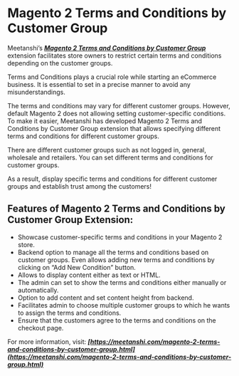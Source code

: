 # Magento 2 Terms and Conditions by Customer Group
Meetanshi’s [***Magento 2 Terms and Conditions by Customer Group***](https://meetanshi.com/magento-2-terms-and-conditions-by-customer-group.html) extension facilitates store owners to restrict certain terms and conditions depending on the customer groups.

Terms and Conditions plays a crucial role while starting an eCommerce business. It is essential to set in a precise manner to avoid any misunderstandings. 

The terms and conditions may vary for different customer groups. However, default Magento 2 does not allowing setting customer-specific conditions. To make it easier, Meetanshi has developed Magento 2 Terms and Conditions by Customer Group extension that allows specifying different terms and conditions for different customer groups.

There are different customer groups such as not logged in, general, wholesale and retailers. You can set different terms and conditions for customer groups.

As a result, display specific terms and conditions for different customer groups and establish trust among the customers!

## Features of Magento 2 Terms and Conditions by Customer Group Extension:

*	Showcase customer-specific terms and conditions in your Magento 2 store.
*	Backend option to manage all the terms and conditions based on customer groups. Even allows adding new terms and conditions by clicking on “Add New Condition” button.
*	Allows to display content either as text or HTML.
*	The admin can set to show the terms and conditions either manually or automatically.
*	Option to add content and set content height from backend.
*	Facilitates admin to choose multiple customer groups to which he wants to assign the terms and conditions.
*	Ensure that the customers agree to the terms and conditions on the checkout page.

For more information, visit: ***[https://meetanshi.com/magento-2-terms-and-conditions-by-customer-group.html](https://meetanshi.com/magento-2-terms-and-conditions-by-customer-group.html)***

